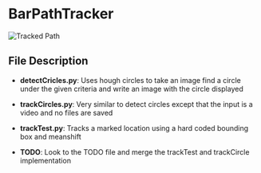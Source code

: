 # BarPathTracker

![Tracked Path](https://github.com/bencarothers/BarPathTracker/blob/master/images/bensPath.jpg)

## File Description ##
- **detectCricles.py**: Uses hough circles to take an image find a circle under
  the given criteria and write an image with the circle displayed
- **trackCircles.py**: Very similar to detect circles except that the input is a
  video and no files are saved
- **trackTest.py**: Tracks a marked location using a hard coded bounding box and
  meanshift


- **TODO**: Look to the TODO file and merge the trackTest and trackCircle
  implementation 

